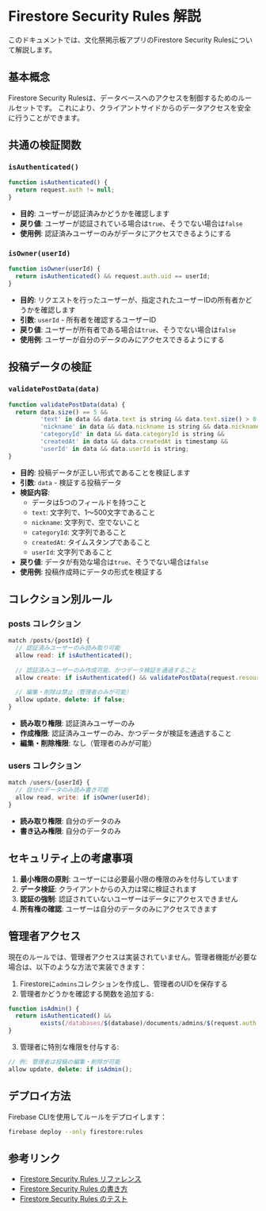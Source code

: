 # Firestore Security Rules 解説

このドキュメントでは、文化祭掲示板アプリのFirestore Security Rulesについて解説します。

## 基本概念

Firestore Security Rulesは、データベースへのアクセスを制御するためのルールセットです。
これにより、クライアントサイドからのデータアクセスを安全に行うことができます。

## 共通の検証関数

### `isAuthenticated()`

```javascript
function isAuthenticated() {
  return request.auth != null;
}
```

- **目的**: ユーザーが認証済みかどうかを確認します
- **戻り値**: ユーザーが認証されている場合は`true`、そうでない場合は`false`
- **使用例**: 認証済みユーザーのみがデータにアクセスできるようにする

### `isOwner(userId)`

```javascript
function isOwner(userId) {
  return isAuthenticated() && request.auth.uid == userId;
}
```

- **目的**: リクエストを行ったユーザーが、指定されたユーザーIDの所有者かどうかを確認します
- **引数**: `userId` - 所有者を確認するユーザーID
- **戻り値**: ユーザーが所有者である場合は`true`、そうでない場合は`false`
- **使用例**: ユーザーが自分のデータのみにアクセスできるようにする

## 投稿データの検証

### `validatePostData(data)`

```javascript
function validatePostData(data) {
  return data.size() == 5 &&
         'text' in data && data.text is string && data.text.size() > 0 && data.text.size() <= 500 &&
         'nickname' in data && data.nickname is string && data.nickname.size() > 0 &&
         'categoryId' in data && data.categoryId is string &&
         'createdAt' in data && data.createdAt is timestamp &&
         'userId' in data && data.userId is string;
}
```

- **目的**: 投稿データが正しい形式であることを検証します
- **引数**: `data` - 検証する投稿データ
- **検証内容**:
  - データは5つのフィールドを持つこと
  - `text`: 文字列で、1〜500文字であること
  - `nickname`: 文字列で、空でないこと
  - `categoryId`: 文字列であること
  - `createdAt`: タイムスタンプであること
  - `userId`: 文字列であること
- **戻り値**: データが有効な場合は`true`、そうでない場合は`false`
- **使用例**: 投稿作成時にデータの形式を検証する

## コレクション別ルール

### posts コレクション

```javascript
match /posts/{postId} {
  // 認証済みユーザーのみ読み取り可能
  allow read: if isAuthenticated();
  
  // 認証済みユーザーのみ作成可能、かつデータ検証を通過すること
  allow create: if isAuthenticated() && validatePostData(request.resource.data);
  
  // 編集・削除は禁止（管理者のみが可能）
  allow update, delete: if false;
}
```

- **読み取り権限**: 認証済みユーザーのみ
- **作成権限**: 認証済みユーザーのみ、かつデータが検証を通過すること
- **編集・削除権限**: なし（管理者のみが可能）

### users コレクション

```javascript
match /users/{userId} {
  // 自分のデータのみ読み書き可能
  allow read, write: if isOwner(userId);
}
```

- **読み取り権限**: 自分のデータのみ
- **書き込み権限**: 自分のデータのみ

## セキュリティ上の考慮事項

1. **最小権限の原則**: ユーザーには必要最小限の権限のみを付与しています
2. **データ検証**: クライアントからの入力は常に検証されます
3. **認証の強制**: 認証されていないユーザーはデータにアクセスできません
4. **所有権の確認**: ユーザーは自分のデータのみにアクセスできます

## 管理者アクセス

現在のルールでは、管理者アクセスは実装されていません。管理者機能が必要な場合は、以下のような方法で実装できます：

1. Firestoreに`admins`コレクションを作成し、管理者のUIDを保存する
2. 管理者かどうかを確認する関数を追加する:

```javascript
function isAdmin() {
  return isAuthenticated() && 
         exists(/databases/$(database)/documents/admins/$(request.auth.uid));
}
```

3. 管理者に特別な権限を付与する:

```javascript
// 例: 管理者は投稿の編集・削除が可能
allow update, delete: if isAdmin();
```

## デプロイ方法

Firebase CLIを使用してルールをデプロイします：

```bash
firebase deploy --only firestore:rules
```

## 参考リンク

- [Firestore Security Rules リファレンス](https://firebase.google.com/docs/firestore/security/rules-structure)
- [Firestore Security Rules の書き方](https://firebase.google.com/docs/firestore/security/rules-conditions)
- [Firestore Security Rules のテスト](https://firebase.google.com/docs/firestore/security/test-rules)